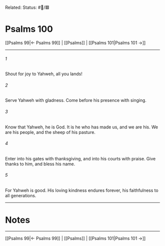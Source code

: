 Related:
Status: #📖/🟥
# Psalms 100

[[Psalms 99|← Psalms 99]] | [[Psalms]] | [[Psalms 101|Psalms 101 →]]
***



###### 1 
Shout for joy to Yahweh, all you lands! 

###### 2 
Serve Yahweh with gladness. Come before his presence with singing. 

###### 3 
Know that Yahweh, he is God. It is he who has made us, and we are his. We are his people, and the sheep of his pasture. 

###### 4 
Enter into his gates with thanksgiving, and into his courts with praise. Give thanks to him, and bless his name. 

###### 5 
For Yahweh is good. His loving kindness endures forever, his faithfulness to all generations.

---
# Notes


***
[[Psalms 99|← Psalms 99]] | [[Psalms]] | [[Psalms 101|Psalms 101 →]]
